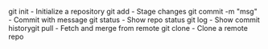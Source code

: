 git init - Initialize a repository
git add - Stage changes
git commit -m "msg" - Commit with message
git status - Show repo status
git log - Show commit historygit pull - Fetch and merge from remote
git clone - Clone a remote repo
